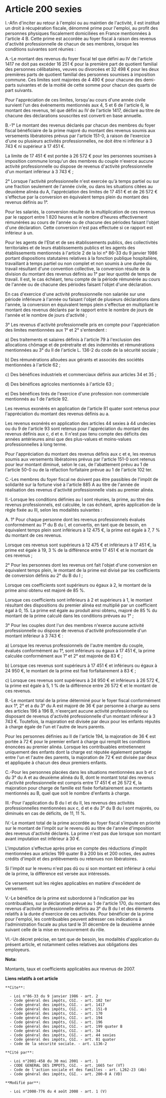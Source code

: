# Article 200 sexies

I.-Afin d'inciter au retour à l'emploi ou au maintien de l'activité, il est institué un droit à récupération fiscale, dénommé
prime pour l'emploi, au profit des personnes physiques fiscalement domiciliées en France mentionnées à l'article 4 B. Cette
prime est accordée au foyer fiscal à raison des revenus d'activité professionnelle de chacun de ses membres, lorsque les
conditions suivantes sont réunies : 

A.-Le montant des revenus du foyer fiscal tel que défini au IV de l'article 1417 ne doit pas excéder 16 251 € pour la
première part de quotient familial des personnes célibataires, veuves ou divorcées et 32 498 € pour les deux premières parts
de quotient familial des personnes soumises à imposition commune. Ces limites sont majorées de 4 490 € pour chacune des demi-
parts suivantes et de la moitié de cette somme pour chacun des quarts de part suivants. 

Pour l'appréciation de ces limites, lorsqu'au cours d'une année civile survient l'un des événements mentionnés aux 4, 5 et 6
de l'article 6, le montant des revenus, tel que défini au IV de l'article 1417, déclaré au titre de chacune des déclarations
souscrites est converti en base annuelle.

B.-1° Le montant des revenus déclarés par chacun des membres du foyer fiscal bénéficiaire de la prime majoré du montant des
revenus soumis aux versements libératoires prévus par l'article 151-0, à raison de l'exercice d'une ou plusieurs activités
professionnelles, ne doit être ni inférieur à 3 743 € ni supérieur à 17 451 €. 

La limite de 17 451 € est portée à 26 572 € pour les personnes soumises à imposition commune lorsqu'un des membres du couple
n'exerce aucune activité professionnelle ou dispose de revenus d'activité professionnelle d'un montant inférieur à 3 743 € ; 

2° Lorsque l'activité professionnelle n'est exercée qu'à temps partiel ou sur une fraction seulement de l'année civile, ou
dans les situations citées au deuxième alinéa du A, l'appréciation des limites de 17 451 € et de 26 572 € s'effectue par la
conversion en équivalent temps plein du montant des revenus définis au 1°. 

Pour les salariés, la conversion résulte de la multiplication de ces revenus par le rapport entre 1 820 heures et le nombre
d'heures effectivement rémunérées au cours de l'année ou de chacune des périodes faisant l'objet d'une déclaration. Cette
conversion n'est pas effectuée si ce rapport est inférieur à un. 

Pour les agents de l'Etat et de ses établissements publics, des collectivités territoriales et de leurs établissements
publics et les agents des établissements mentionnés à l'article 2 de la loi n° 86-33 du 9 janvier 1986 portant dispositions
statutaires relatives à la fonction publique hospitalière, travaillant à temps partiel ou non complet et non soumis à une
durée du travail résultant d'une convention collective, la conversion résulte de la division du montant des revenus définis
au 1° par leur quotité de temps de travail. Il est, le cas échéant, tenu compte de la période rémunérée au cours de l'année
ou de chacune des périodes faisant l'objet d'une déclaration. 

En cas d'exercice d'une activité professionnelle non salariée sur une période inférieure à l'année ou faisant l'objet de
plusieurs déclarations dans l'année, la conversion en équivalent temps plein s'effectue en multipliant le montant des revenus
déclarés par le rapport entre le nombre de jours de l'année et le nombre de jours d'activité ; 

3° Les revenus d'activité professionnelle pris en compte pour l'appréciation des limites mentionnées aux 1° et 2°
s'entendent : 

a) Des traitements et salaires définis à l'article 79 à l'exclusion des allocations chômage et de préretraite et des
indemnités et rémunérations mentionnées au 3° du II de l'article L. 136-2 du code de la sécurité sociale ; 

b) Des rémunérations allouées aux gérants et associés des sociétés mentionnées à l'article 62 ; 

c) Des bénéfices industriels et commerciaux définis aux articles 34 et 35 ; 

d) Des bénéfices agricoles mentionnés à l'article 63 ; 

e) Des bénéfices tirés de l'exercice d'une profession non commerciale mentionnés au 1 de l'article 92. 

Les revenus exonérés en application de l'article 81 quater sont retenus pour l'appréciation du montant des revenus définis au
a. 

Les revenus exonérés en application des articles 44 sexies à 44 undecies ou du 9 de l'article 93 sont retenus pour
l'appréciation du montant des revenus définis aux c, d et e. Il n'est pas tenu compte des déficits des années antérieures
ainsi que des plus-values et moins-values professionnelles à long terme. 

Pour l'appréciation du montant des revenus définis aux c et e, les revenus soumis aux versements libératoires prévus par
l'article 151-0 sont retenus pour leur montant diminué, selon le cas, de l'abattement prévu au 1 de l'article 50-0 ou de la
réfaction forfaitaire prévue au 1 de l'article 102 ter.

C.-Les membres du foyer fiscal ne doivent pas être passibles de l'impôt de solidarité sur la fortune visé à l'article 885 A
au titre de l'année de réalisation des revenus d'activité professionnelle visés au premier alinéa. 

II.-Lorsque les conditions définies au I sont réunies, la prime, au titre des revenus professionnels, est calculée, le cas
échéant, après application de la règle fixée au III, selon les modalités suivantes : 

A. 1° Pour chaque personne dont les revenus professionnels évalués conformément au 1° du B du I, et convertis, en tant que de
besoin, en équivalent temps plein sont inférieurs à 12 475 €, la prime est égale à 7, 7 % du montant de ces revenus. 

Lorsque ces revenus sont supérieurs à 12 475 € et inférieurs à 17 451 €, la prime est égale à 19, 3 % de la différence entre
17 451 € et le montant de ces revenus ; 

2° Pour les personnes dont les revenus ont fait l'objet d'une conversion en équivalent temps plein, le montant de la prime
est divisé par les coefficients de conversion définis au 2° du B du I ; 

Lorsque ces coefficients sont supérieurs ou égaux à 2, le montant de la prime ainsi obtenu est majoré de 85 %. 

Lorsque ces coefficients sont inférieurs à 2 et supérieurs à 1, le montant résultant des dispositions du premier alinéa est
multiplié par un coefficient égal à 0, 15. La prime est égale au produit ainsi obtenu, majoré de 85 % du montant de la prime
calculé dans les conditions prévues au 1° ; 

3° Pour les couples dont l'un des membres n'exerce aucune activité professionnelle ou dispose de revenus d'activité
professionnelle d'un montant inférieur à 3 743 € : 

a) Lorsque les revenus professionnels de l'autre membre du couple, évalués conformément au 1°, sont inférieurs ou égaux à 17
451 €, la prime calculée conformément aux 1° et 2° est majorée de 83 € ; 

b) Lorsque ces revenus sont supérieurs à 17 451 € et inférieurs ou égaux à 24 950 €, le montant de la prime est fixé
forfaitairement à 83 € ; 

c) Lorsque ces revenus sont supérieurs à 24 950 € et inférieurs à 26 572 €, la prime est égale à 5, 1 % de la différence
entre 26 572 € et le montant de ces revenus.

B.-Le montant total de la prime déterminé pour le foyer fiscal conformément aux 1°, 2° et a du 3° du A est majoré de 36 € par
personne à charge au sens des articles 196 à 196 B, n'exerçant aucune activité professionnelle ou disposant de revenus
d'activité professionnelle d'un montant inférieur à 3 743 €. Toutefois, la majoration est divisée par deux pour les enfants
réputés à charge égale de l'un et l'autre de leurs parents. 

Pour les personnes définies au II de l'article 194, la majoration de 36 € est portée à 72 € pour le premier enfant à charge
qui remplit les conditions énoncées au premier alinéa. Lorsque les contribuables entretiennent uniquement des enfants dont la
charge est réputée également partagée entre l'un et l'autre des parents, la majoration de 72 € est divisée par deux et
appliquée à chacun des deux premiers enfants.

C.-Pour les personnes placées dans les situations mentionnées aux b et c du 3° du A et au deuxième alinéa du B, dont le
montant total des revenus d'activité professionnelle est compris entre 17 451 € et 26 572 €, la majoration pour charge de
famille est fixée forfaitairement aux montants mentionnés au B, quel que soit le nombre d'enfants à charge. 

III.-Pour l'application du B du I et du II, les revenus des activités professionnelles mentionnées aux c, d et e du 3° du B
du I sont majorés, ou diminués en cas de déficits, de 11, 11 %. 

IV.-Le montant total de la prime accordée au foyer fiscal s'impute en priorité sur le montant de l'impôt sur le revenu dû au
titre de l'année d'imposition des revenus d'activité déclarés. La prime n'est pas due lorsque son montant avant imputation
est inférieur à 30 €.

L'imputation s'effectue après prise en compte des réductions d'impôt mentionnées aux articles 199 quater B à 200 bis et 200
octies, des autres crédits d'impôt et des prélèvements ou retenues non libératoires. 

Si l'impôt sur le revenu n'est pas dû ou si son montant est inférieur à celui de la prime, la différence est versée aux
intéressés. 

Ce versement suit les règles applicables en matière d'excédent de versement.

V.-Le bénéfice de la prime est subordonné à l'indication par les contribuables, sur la déclaration prévue au 1 de l'article
170, du montant des revenus d'activité professionnelle définis au 3° du B du I et des éléments relatifs à la durée d'exercice
de ces activités. Pour bénéficier de la prime pour l'emploi, les contribuables peuvent adresser ces indications à
l'administration fiscale au plus tard le 31 décembre de la deuxième année suivant celle de la mise en recouvrement du rôle. 

VI.-Un décret précise, en tant que de besoin, les modalités d'application du présent article, et notamment celles relatives
aux obligations des employeurs.

**Nota:**

Montants, taux et coefficients applicables aux revenus de 2007.

**Liens relatifs à cet article**

	**Cite**:

	  - Loi n°86-33 du 9 janvier 1986 - art. 2
	  - Code général des impôts, CGI. - art. 102 ter
	  - Code général des impôts, CGI. - art. 1417
	  - Code général des impôts, CGI. - art. 151-0
	  - Code général des impôts, CGI. - art. 170
	  - Code général des impôts, CGI. - art. 194
	  - Code général des impôts, CGI. - art. 196
	  - Code général des impôts, CGI. - art. 199 quater B
	  - Code général des impôts, CGI. - art. 34
	  - Code général des impôts, CGI. - art. 44 sexies
	  - Code général des impôts, CGI. - art. 81 quater
	  - Code de la sécurité sociale. - art. L136-2

	**Cité par**:

	  - Loi n°2001-458 du 30 mai 2001 - art. 1
	  - CODE GENERAL DES IMPOTS, CGI. - art. 1665 ter (VT)
	  - Code de l'action sociale et des familles - art. L262-23 (Ab)
	  - Code général des impôts, CGI. - art. 200-0 A (VD)

	**Modifié par**:

	  - Loi n°2008-776 du 4 août 2008 - art. 1 (V)
